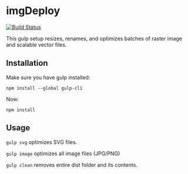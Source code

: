 imgDeploy
===
[![Build Status](https://travis-ci.org/davesantos/imgDeploy.svg?branch=master)](https://travis-ci.org/davesantos/imgDeploy)

This gulp setup resizes, renames, and optimizes batches of raster image and scalable vector files.

## Installation

Make sure you have gulp installed:

```
npm install --global gulp-cli
```

Now:

```
npm install
```

## Usage

`gulp svg` optimizes SVG files.

`gulp image` optimizes all image files (JPG/PNG)

`gulp clean` removes entire dist folder and its contents.
